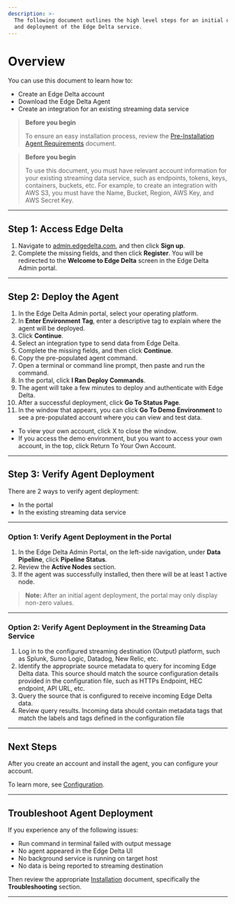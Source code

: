 ```yaml
---
description: >-
  The following document outlines the high level steps for an initial onboarding
  and deployment of the Edge Delta service.
---
```


# Overview

You can use this document to learn how to:

  * Create an Edge Delta account
  * Download the Edge Delta Agent
  * Create an integration for an existing streaming data service

>  **Before you begin**
>  
> To ensure an easy installation process, review the [Pre-Installation Agent Requirements](agent-requirements.md) document.


>  **Before you begin**
>  
> To use this document, you must have relevant account information for your existing streaming data service, such as endpoints, tokens, keys, containers, buckets, etc. For example, to create an integration with AWS S3, you must have the Name, Bucket, Region, AWS Key, and AWS Secret Key.

***

## Step 1: Access Edge Delta

1. Navigate to [admin.edgedelta.com](https://admin.edgedelta.com/), and then click **Sign up**.
2. Complete the missing fields, and then click **Register**. You will be redirected to the **Welcome to Edge Delta** screen in the Edge Delta Admin portal.

***

## Step 2: Deploy the Agent 

1. In the Edge Delta Admin portal, select your operating platform.
2. In **Enter Environment Tag**, enter a descriptive tag to explain where the agent will be deployed.
3. Click **Continue**.
4. Select an integration type to send data from Edge Delta.
5. Complete the missing fields, and then click **Continue**.
6. Copy the pre-populated agent command.
7. Open a terminal or command line prompt, then paste and run the command.  
8. In the portal, click **I Ran Deploy Commands**.
9. The agent will take a few minutes to deploy and authenticate with Edge Delta.
10. After a successful deployment, click **Go To Status Page**.
11. In the window that appears, you can click **Go To Demo Environment** to see a pre-populated account where you can view and test data.
<ul>
<li>To view your own account, click X to close the window.</li>
<li>If you access the demo environment, but you want to access your own account, in the top, click Return To Your Own Account.</li>
</ul>

***

## Step 3: Verify Agent Deployment

There are 2 ways to verify agent deployment:

  * In the portal
  * In the existing streaming data service

***

### Option 1: Verify Agent Deployment in the Portal 

1. In the Edge Delta Admin Portal, on the left-side navigation, under **Data Pipeline**, click **Pipeline Status**.
2. Review the **Active Nodes** section.
3. If the agent was successfully installed, then there will be at least 1 active node.

>  **Note:**
> After an initial agent deployment, the portal may only display non-zero values.

***

### Option 2: Verify Agent Deployment in the Streaming Data Service  

1. Log in to the configured streaming destination \(Output\) platform, such as Splunk, Sumo Logic, Datadog, New Relic, etc.
2. Identify the appropriate source metadata to query for incoming Edge Delta data. This source should match the source configuration details provided in the configuration file, such as HTTPs Endpoint, HEC endpoint, API URL, etc.
3. Query the source that is configured to receive incoming Edge Delta data.
4. Review query results. Incoming data should contain metadata tags that match the labels and tags defined in the configuration file

***

## Next Steps

After you create an account and install the agent, you can configure your account.

To learn more, see [Configuration](configuration/index.md).

***


## Troubleshoot Agent Deployment

If you experience any of the following issues:

* Run command in terminal failed with output message
* No agent appeared in the Edge Delta UI
* No background service is running on target host
* No data is being reported to streaming destination

Then review the appropriate [Installation](installation/index.md) document, specifically the **Troubleshooting**  section.

***

